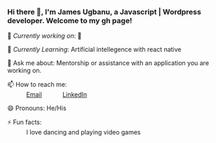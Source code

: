 <!--
**JamesUgbanu/jamesugbanu** is a ✨ _special_ ✨ repository because its `README.md` (this file) appears on your GitHub profile.
<br>Check out my blog http://jamesugbanu.crystalwebpro.com/<br>

Here are some ideas to get you started:

- 🔭 I’m currently working on ...
- 🌱 I’m currently learning ...
- 👯 I’m looking to collaborate on ...
- 🤔 I’m looking for help with ...
- 💬 Ask me about ...
- 📫 How to reach me: ...
- 😄 Pronouns: ...
- ⚡ Fun fact: ...
-->
### Hi there 👋, I'm James Ugbanu, a Javascript | Wordpress developer. Welcome to my gh page! <br>
🔭 *Currently working on*: 🤔


🌱 *Currently Learning*: Artificial intellegence with react native<br>

💬 Ask me about: Mentorship or assistance with an application you are working on. <br>


📫 How to reach me: <br>
&nbsp;&nbsp;&nbsp;&nbsp;&nbsp;&nbsp;&nbsp;&nbsp;&nbsp;&nbsp; [Email](mailto:jamesugbanu@gmail.com)
&nbsp;&nbsp;&nbsp;&nbsp;&nbsp;&nbsp;&nbsp;&nbsp;&nbsp;&nbsp; [LinkedIn](https://linkedin.com/in/james-ugbanu)

😄 Pronouns: He/His <br>

⚡ Fun facts:<br>
&nbsp;&nbsp;&nbsp;&nbsp;&nbsp;&nbsp;&nbsp;&nbsp;&nbsp;&nbsp; I love dancing and playing video games
<br>
